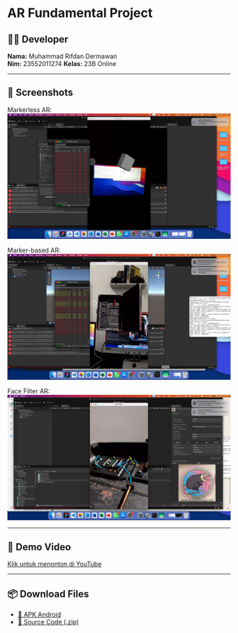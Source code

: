 #  AR Fundamental Project

## 👩‍💻 Developer
**Nama:** Muhammad Rifdan Dermawan   
**Nim:** 23552011274
**Kelas:** 23B Online 

---

## 📸 Screenshots

Markerless AR:  
![Markerless](Demo/AR-markless.png)

Marker-based AR:  
![Marker](Demo/Ar-marker2.png)

Face Filter AR:  
![Face Filter](Demo/Ar-marker3.png)

---

## 🎥 Demo Video
[Klik untuk menonton di YouTube](https://youtu.be/abc123xyz)

---

## 📦 Download Files
- [📱 APK Android](https://drive.google.com/file/d/xxx)
- [💾 Source Code (.zip)](https://drive.google.com/file/d/yyy)
